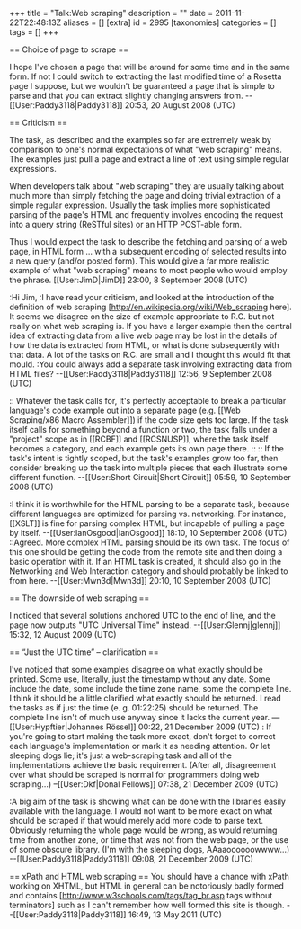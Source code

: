 +++
title = "Talk:Web scraping"
description = ""
date = 2011-11-22T22:48:13Z
aliases = []
[extra]
id = 2995
[taxonomies]
categories = []
tags = []
+++

== Choice of page to scrape ==

I hope I've chosen a page that will be around for some time and in the same form. If not I could switch to extracting the last modified time of a Rosetta page I suppose, but we wouldn't be guaranteed a page that is simple to parse and that you can extract slightly changing answers from. --[[User:Paddy3118|Paddy3118]] 20:53, 20 August 2008 (UTC)

== Criticism ==

The task, as described and the examples so far are extremely weak by comparison to one's normal expectations of what "web scraping" means.  The examples just pull a page and extract a line of text using simple regular expressions.

When developers talk about "web scraping" they are usually talking about much more than simply fetching the page and doing trivial extraction of a simple regular expression.  Usually the task implies more sophisticated parsing of the page's HTML and frequently involves encoding the request into a query string (ReSTful sites) or an HTTP POST-able form.

Thus I would expect the task to describe the fetching and parsing of a web page, in HTML form ... with a subsequent encoding of selected results into a new query (and/or posted form).  This would give a far more realistic example of what "web scraping" means to most people who would employ the phrase. [[User:JimD|JimD]] 23:00, 8 September 2008 (UTC)

:Hi Jim, 
:I have read your criticism, and looked at the introduction of the definition of web scraping [http://en.wikipedia.org/wiki/Web_scraping here]. It seems we disagree on the size of example appropriate to R.C. but not really on what web scraping is. If you have a larger example then the central idea of extracting data from a live web page may be lost in the details of how the data is extracted from HTML, or what is done subsequently with that data. A lot of the tasks on R.C. are small and I thought this would fit that mould.
:You could always add a separate task involving extracting data from HTML files? --[[User:Paddy3118|Paddy3118]] 12:56, 9 September 2008 (UTC)

:: Whatever the task calls for, It's perfectly acceptable to break a particular language's code example out into a separate page (e.g. [[Web Scraping/x86 Macro Assembler]]) if the code size gets too large.  If the task itself calls for something beyond a function or two, the task falls under a "project" scope as in [[RCBF]] and [[RCSNUSP]], where the task itself becomes a category, and each example gets its own page there.
::
:: If the task's intent is tightly scoped, but the task's examples grow too far, then consider breaking up the task into multiple pieces that each illustrate some different function. --[[User:Short Circuit|Short Circuit]] 05:59, 10 September 2008 (UTC)

:I think it is worthwhile for the HTML parsing to be a separate task, because different languages are optimized for parsing vs. networking. For instance, [[XSLT]] is fine for parsing complex HTML, but incapable of pulling a page by itself. --[[User:IanOsgood|IanOsgood]] 18:10, 10 September 2008 (UTC)
::Agreed. More complex HTML parsing should be its own task. The focus of this one should be getting the code from the remote site and then doing a basic operation with it. If an HTML task is created, it should also go in the Networking and Web Interaction category and should probably be linked to from here. --[[User:Mwn3d|Mwn3d]] 20:10, 10 September 2008 (UTC)

== The downside of web scraping ==

I noticed that several solutions anchored UTC to the end of line, and the page now outputs "UTC Universal Time" instead. --[[User:Glennj|glennj]] 15:32, 12 August 2009 (UTC)

== “Just the UTC time” – clarification ==

I've noticed that some examples disagree on what exactly should be printed. Some use, literally, just the timestamp without any date. Some include the date, some include the time zone name, some the complete line. I think it should be a little clarified what exactly should be returned. I read the tasks as if just the time (e. g. 01:22:25) should be returned. The complete line isn't of much use anyway since it lacks the current year. —[[User:Hypftier|Johannes Rössel]] 00:22, 21 December 2009 (UTC)
: If you're going to start making the task more exact, don't forget to correct each language's implementation or mark it as needing attention. Or let sleeping dogs lie; it's just a web-scraping task and all of the implementations achieve the basic requirement. (After all, disagreement over what should be scraped is normal for programmers doing web scraping…) –[[User:Dkf|Donal Fellows]] 07:38, 21 December 2009 (UTC)

:A big aim of the task is showing what can be done with the libraries easily available with the language. I would not want to be more exact on what should be scraped if that would merely add more code to parse text. Obviously returning the whole page would be wrong, as would returning time from another zone, or time that was not from the web page, or the use of some obscure library. (I'm with the sleeping dogs, AAaaoooooowwww...) --[[User:Paddy3118|Paddy3118]] 09:08, 21 December 2009 (UTC)

== xPath and HTML web scraping ==
You should have a chance with xPath working on XHTML, but HTML in general can be notoriously badly formed and contains [http://www.w3schools.com/tags/tag_br.asp tags without terminators] such as <nowiki>
</nowiki>
I can't remember how well formed this site is though. --[[User:Paddy3118|Paddy3118]] 16:49, 13 May 2011 (UTC)
